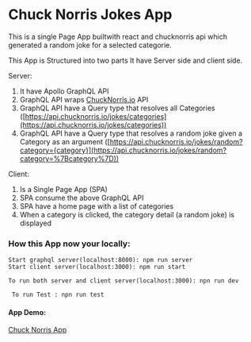 # Chuck Norris Jokes App
This is a single Page App builtwith react and chucknorris api which generated a random joke for a selected categorie.


This App is Structured into two parts It have Server side and client side.

Server:

1. It have Apollo GraphQL API
2. GraphQL API wraps [ChuckNorris.io](https://api.chucknorris.io/) API
3. GraphQL API have a Query type that resolves all Categories ([https://api.chucknorris.io/jokes/categories](https://api.chucknorris.io/jokes/categories))
4. GraphQL API have a Query type that resolves a random joke given a Category as an argument ([https://api.chucknorris.io/jokes/random?category={category}](https://api.chucknorris.io/jokes/random?category=%7Bcategory%7D))

Client:

1.  Is a Single Page App (SPA) 
2.  SPA consume the above GraphQL API 
3.  SPA have a home page with a list of categories 
4. When a category is clicked, the category detail (a random joke) is displayed


### How this App now your locally:

``Start graphql server(localhost:8000): npm run server ``
\
``Start client server(localhost:3000): npm run start``

`` To run both server and client server(localhost:3000): npn run dev ``

`` To run Test : npn run test``

#### App Demo: 

[Chuck Norris App](https://frozen-thicket-53665.herokuapp.com/) 


